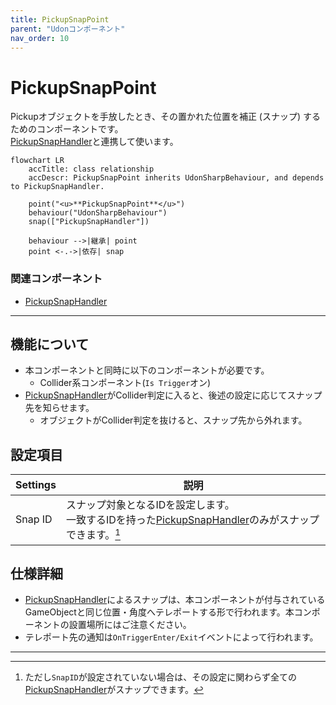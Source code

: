 ```yaml
---
title: PickupSnapPoint
parent: "Udonコンポーネント"
nav_order: 10
---
```


# PickupSnapPoint

Pickupオブジェクトを手放したとき、その置かれた位置を補正 (スナップ) するためのコンポーネントです。  
[PickupSnapHandler]と連携して使います。

```mermaid
flowchart LR
    accTitle: class relationship
    accDescr: PickupSnapPoint inherits UdonSharpBehaviour, and depends to PickupSnapHandler.

    point("<u>**PickupSnapPoint**</u>")
    behaviour("UdonSharpBehaviour")
    snap(["PickupSnapHandler"])

    behaviour -->|継承| point
    point <-.->|依存| snap
```

### 関連コンポーネント

- [PickupSnapHandler]

---

## 機能について

- 本コンポーネントと同時に以下のコンポーネントが必要です。
  - Collider系コンポーネント(`Is Trigger`オン)
- [PickupSnapHandler]がCollider判定に入ると、後述の設定に応じてスナップ先を知らせます。
  - オブジェクトがCollider判定を抜けると、スナップ先から外れます。


## 設定項目

| Settings | 説明 |
| ---- | ---- |
| Snap ID | スナップ対象となるIDを設定します。<br>一致するIDを持った[PickupSnapHandler]のみがスナップできます。[^1] |


## 仕様詳細

- [PickupSnapHandler]によるスナップは、本コンポーネントが付与されているGameObjectと同じ位置・角度へテレポートする形で行われます。本コンポーネントの設置場所にはご注意ください。
- テレポート先の通知は`OnTriggerEnter/Exit`イベントによって行われます。

---

[^1]: ただし`SnapID`が設定されていない場合は、その設定に関わらず全ての[PickupSnapHandler]がスナップできます。



[PickupSnapHandler]: /docs/udon/PickupSnapHandler/

